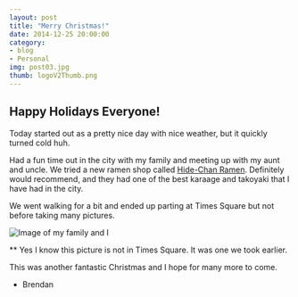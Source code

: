 ```yaml
---
layout: post
title: "Merry Christmas!"
date: 2014-12-25 20:00:00
category: 
- blog
- Personal
img: post03.jpg
thumb: logoV2Thumb.png
---
```


## Happy Holidays Everyone!
Today started out as a pretty nice day with nice weather, but it quickly turned cold huh.
<!--more-->

Had a fun time out in the city with my family and meeting up with my aunt and uncle. We tried a new ramen shop called [Hide-Chan Ramen](http://www.hidechanramen.com). Definitely would recommend, and they had one of the best karaage and takoyaki that I have had in the city.

We went walking for a bit and ended up parting at Times Square but not before taking many pictures.

![Image of my family and I](http://i.imgur.com/9cMBWFX.jpg)

** Yes I know this picture is not in Times Square. It was one we took earlier.

This was another fantastic Christmas and I hope for many more to come.

- Brendan
